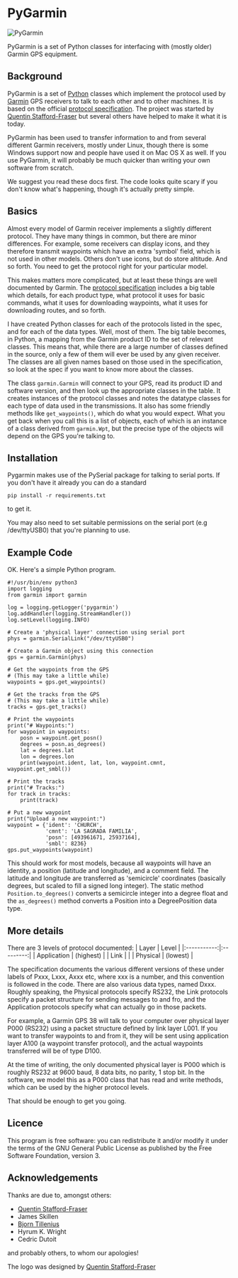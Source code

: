 # PyGarmin

![PyGarmin](pygarmin.png)

PyGarmin is a set of Python classes for interfacing with (mostly older) Garmin
GPS equipment.

## Background

PyGarmin is a set of [Python](https://www.python.org/) classes which implement
the protocol used by [Garmin](https://www.garmin.com/) GPS receivers to talk to
each other and to other machines. It is based on the official [protocol
specification](https://www8.garmin.com/support/commProtocol.html). The project
was started by [Quentin
Stafford-Fraser](https://quentinsf.com/software/pygarmin/) but several others
have helped to make it what it is today.

PyGarmin has been used to transfer information to and from several different
Garmin receivers, mostly under Linux, though there is some Windows support now
and people have used it on Mac OS X as well. If you use PyGarmin, it will
probably be much quicker than writing your own software from scratch.

We suggest you read these docs first. The code looks quite scary if you don't
know what's happening, though it's actually pretty simple.

## Basics

Almost every model of Garmin receiver implements a slightly different protocol.
They have many things in common, but there are minor differences. For example,
some receivers can display icons, and they therefore transmit waypoints which
have an extra 'symbol' field, which is not used in other models. Others don't
use icons, but do store altitude. And so forth. You need to get the protocol
right for your particular model.

This makes matters more complicated, but at least these things are well
documented by Garmin. The [protocol
specification](https://www8.garmin.com/support/commProtocol.html) includes a big
table which details, for each product type, what protocol it uses for basic
commands, what it uses for downloading waypoints, what it uses for downloading
routes, and so forth.

I have created Python classes for each of the protocols listed in the spec, and
for each of the data types. Well, most of them. The big table becomes, in
Python, a mapping from the Garmin product ID to the set of relevant classes.
This means that, while there are a large number of classes defined in the
source, only a few of them will ever be used by any given receiver. The classes
are all given names based on those used in the specification, so look at the
spec if you want to know more about the classes.

The class `garmin.Garmin` will connect to your GPS, read its product ID and
software version, and then look up the appropriate classes in the table. It
creates instances of the protocol classes and notes the datatype classes for
each type of data used in the transmissions. It also has some friendly methods
like `get_waypoints()`, which do what you would expect. What you get back when
you call this is a list of objects, each of which is an instance of a class
derived from `garmin.Wpt`, but the precise type of the objects will depend on
the GPS you're talking to.

## Installation

Pygarmin makes use of the PySerial package for talking to serial ports. If you
don't have it already you can do a standard

    pip install -r requirements.txt

to get it.

You may also need to set suitable permissions on the serial port (e.g
/dev/ttyUSB0) that you're planning to use.

## Example Code

OK. Here's a simple Python program.

    #!/usr/bin/env python3
    import logging
    from garmin import garmin

    log = logging.getLogger('pygarmin')
    log.addHandler(logging.StreamHandler())
    log.setLevel(logging.INFO)

    # Create a 'physical layer' connection using serial port
    phys = garmin.SerialLink("/dev/ttyUSB0")

    # Create a Garmin object using this connection
    gps = garmin.Garmin(phys)

    # Get the waypoints from the GPS
    # (This may take a little while)
    waypoints = gps.get_waypoints()

    # Get the tracks from the GPS
    # (This may take a little while)
    tracks = gps.get_tracks()

    # Print the waypoints
    print("# Waypoints:")
    for waypoint in waypoints:
        posn = waypoint.get_posn()
        degrees = posn.as_degrees()
        lat = degrees.lat
        lon = degrees.lon
        print(waypoint.ident, lat, lon, waypoint.cmnt, waypoint.get_smbl())

    # Print the tracks
    print("# Tracks:")
    for track in tracks:
        print(track)

    # Put a new waypoint
    print("Upload a new waypoint:")
    waypoint = {'ident': 'CHURCH',
                'cmnt': 'LA SAGRADA FAMILIA',
                'posn': [493961671, 25937164],
                'smbl': 8236}
    gps.put_waypoints(waypoint)

This should work for most models, because all waypoints will have an identity, a
position (latitude and longitude), and a comment field. The latitude and
longitude are transferred as 'semicircle' coordinates (basically degrees, but
scaled to fill a signed long integer). The static method `Position.to_degrees()`
converts a semicircle integer into a degree float and the `as_degrees()` method
converts a Position into a DegreePosition data type.

## More details

There are 3 levels of protocol documented:
| Layer       | Level     |
|:-----------:|:---------:|
| Application | (highest) |
| Link        |           |
| Physical    | (lowest)  |

The specification documents the various different versions of these under labels
of Pxxx, Lxxx, Axxx etc, where xxx is a number, and this convention is followed
in the code. There are also various data types, named Dxxx. Roughly speaking,
the Physical protocols specify RS232, the Link protocols specify a packet
structure for sending messages to and fro, and the Application protocols specify
what can actually go in those packets.

For example, a Garmin GPS 38 will talk to your computer over physical layer P000
(RS232) using a packet structure defined by link layer L001. If you want to
transfer waypoints to and from it, they will be sent using application layer
A100 (a waypoint transfer protocol), and the actual waypoints transferred will
be of type D100.

At the time of writing, the only documented physical layer is P000 which is
roughly RS232 at 9600 baud, 8 data bits, no parity, 1 stop bit. In the software,
we model this as a P000 class that has read and write methods, which can be used
by the higher protocol levels.

That should be enough to get you going.

## Licence

This program is free software: you can redistribute it and/or modify it under
the terms of the GNU General Public License as published by the Free Software
Foundation, version 3.

## Acknowledgements

Thanks are due to, amongst others:

* [Quentin Stafford-Fraser](https://quentinsf.com/)
* James Skillen
* [Bjorn Tillenius](http://tillenius.me/)
* Hyrum K. Wright
* Cedric Dutoit

and probably others, to whom our apologies!

The logo was designed by [Quentin Stafford-Fraser](https://quentinsf.com/)
